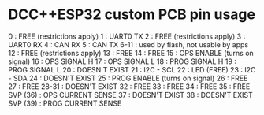 # DCC++ESP32 custom PCB pin usage
0 : FREE (restrictions apply)
1 : UART0 TX
2 : FREE (restrictions apply)
3 : UART0 RX
4 : CAN RX
5 : CAN TX
6-11 : used by flash, not usable by apps
12 : FREE (restrictions apply)
13 : FREE
14 : FREE
15 : OPS ENABLE (turns on signal)
16 : OPS SIGNAL H
17 : OPS SIGNAL L
18 : PROG SIGNAL H
19 : PROG SIGNAL L
20 : DOESN'T EXIST
21 : I2C - SCL
22 : LED (FREE)
23 : I2C - SDA
24 : DOESN'T EXIST
25 : PROG ENABLE (turns on signal)
26 : FREE
27 : FREE
28-31 : DOESN'T EXIST
32 : FREE
33 : FREE
34 : FREE
35 : FREE
SVP (36) : OPS CURRENT SENSE
37 : DOESN'T EXIST
38 : DOESN'T EXIST
SVP (39) : PROG CURRENT SENSE